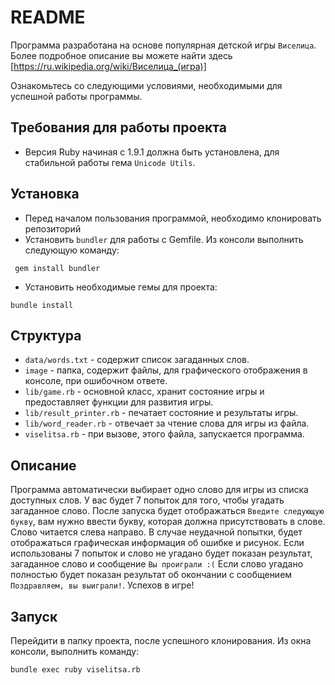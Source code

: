 # README

Программа разработана на основе популярная детской игры `Виселица`.  
Более подробное описание вы можете найти здесь [https://ru.wikipedia.org/wiki/Виселица_(игра)]

Ознакомьтесь со следующими условиями, необходимыми для успешной работы программы.

## Требования для работы проекта 
* Версия Ruby начиная с 1.9.1 должна быть установлена, для стабильной работы гема `Unicode Utils`.

## Установка
 * Перед началом пользования программой, необходимо клонировать репозиторий
 * Установить `bundler` для работы с Gemfile. Из консоли выполнить следующую команду:
````
 gem install bundler
````
 * Установить необходимые гемы для проекта:
````
bundle install
````
## Структура
 * `data/words.txt` - содержит список загаданных слов.  
 * `image` - папка, содержит файлы, для графического отображения в консоле, при ошибочном ответе.
 * `lib/game.rb` - основной класс, хранит состояние игры и предоставляет функции для развития игры.
 * `lib/result_printer.rb` - печатает состояние и результаты игры.
 * `lib/word_reader.rb` - отвечает за чтение слова для игры из файла.
 * `viselitsa.rb` - при вызове, этого файла, запускается программа.

## Описание
Программа автоматически выбирает одно слово для игры из списка доступных слов. 
У вас будет 7 попыток для того, чтобы угадать загаданное слово. После запуска будет отображаться
`Введите следующую букву`, вам нужно ввести букву, которая должна присутствовать в слове. Слово читается 
слева направо. В случае неудачной попытки, будет отображаться графическая информация об ошибке и рисунок.
Если использованы 7 попыток и слово не угадано будет показан результат, загаданное слово и сообщение
`Вы проиграли :(`
Если слово угадано полностью будет показан результат об окончании с сообщением `Поздравляем, вы выиграли!`.
Успехов в игре! 

## Запуск
Перейдити в папку проекта, после успешного клонирования.
Из окна консоли, выполнить команду:
````
bundle exec ruby viselitsa.rb
````


